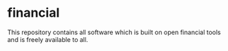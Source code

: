 financial
=========

This repository contains all software which is built on open financial tools and is freely available to all.